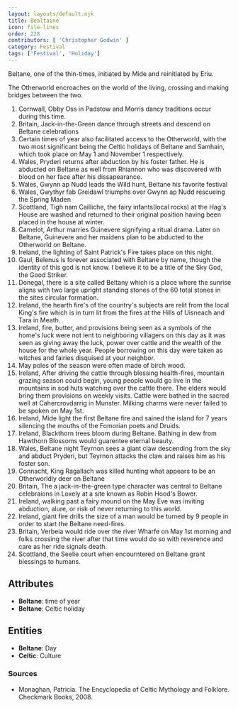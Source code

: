 ```yaml
---
layout: layouts/default.njk
title: Bealtaine
icon: file-lines
order: 228
contributors: [ 'Christopher Godwin' ]
category: Festival
tags: ['Festival', 'Holiday']
---
```

Beltane, one of the thin-times, initiated by Mide and reinitiated by Eriu.

The Otherworld encroaches on the world of the living, crossing and making bridges between the two.

1. Cornwall, Obby Oss in Padstow and Morris dancy traditions occur during this time.
1. Britain, Jack-in-the-Green dance through streets and descend on Beltane celebrations
1. Certain times of year also facilitated access to the Otherworld, with the two most significant being the Celtic holidays of Beltane and Samhain, which took place on May 1 and November 1 respectively.
1. Wales, Pryderi returns after abduction by his foster father. He is abducted on Beltane as well from Rhiannon who was discovered with blood on her face after his dissapearance.
1. Wales, Gwynn ap Nudd leads the Wild hunt, Beltane his favorite festival
1. Wales, Gwythyr fab Greidawl triumphs over Gwynn ap Nudd rescueing the Spring Maden
1. Scottland, Tigh nam Cailliche, the fairy infants(local rocks) at the Hag's House are washed and returned to their original position having been placed in the house at winter.
1. Camelot, Arthur marries Guinevere signifying a ritual drama. Later on Beltane, Guinevere and her maidens plan to be abducted to the Otherworld on Beltane.
1. Ireland, the lighting of Saint Patrick's Fire takes place on this night.
1. Gaul, Belenus is forever associated with Beltane by name, though the identity of this god is not know. I believe it to be a title of the Sky God, the Good Striker.
1. Donegal, there is a site called Beltany which is a place where the sunrise aligns with two large upright standing stones of the 60 total stones in the sites circular formation.
1. Ireland, the hearth fire's of the country's subjects are relit from the local King's fire which is in turn lit from the fires at the Hills of Uisneach and Tara in Meath.
1. Ireland, fire, butter, and provisions being seen as a symbols of the home's luck were not lent to neighboring villagers on this day as it was seen as giving away the luck, power over cattle and the wealth of the house for the whole year. People borrowing on this day were taken as witches and fairies disquised at your neighbor.
1. May poles of the season were often made of birch wood.
1. Ireland, After driving the cattle through blessing health-fires, mountain grazing season could begin, young people would go live in the mountains in sod huts watching over the cattle there. The elders would bring them provisions on weekly visits. Cattle were bathed in the sacred well at Cahercrovdarrig in Munster. Milking charms were never failed to be spoken on May 1st.
1. Ireland, Mide light the first Beltane fire and sained the island for 7 years silencing the mouths of the Fomorian poets and Druids.
1. Ireland, Blackthorn trees bloom during Beltane. Bathing in dew from Hawthorn Blossoms would guarentee eternal beauty.
1. Wales, Beltane night Teyrnon sees a giant claw descending from the sky and abduct Pryderi, but Teyrnon attacks the claw and raises him as his foster son.
1. Connacht, King Ragallach was killed hunting what appears to be an Otherworldly deer on Beltane
1. Britain, The a jack-in-the-green type character was central to Beltane celebraions in Loxely at a site known as Robin Hood's Bower.
1. Ireland, walking past a fairy mound on the May Eve was inviting abduction, alure, or risk of never returning to this world.
1. Ireland, giant fire drills the size of a man would be turned by 9 people in order to start the Beltane need-fires.
1. Britain, Verbeia would ride over the river Wharfe on May 1st morning and folks crossing the river after that time would do so with reverence and care as her ride signals death.
1. Scottland, the Seelie court when encourntered on Beltane grant blessings to humans.


## Attributes

- **Beltane**: time of year
- **Beltane**: Celtic holiday

## Entities

- **Beltane**: Day
- **Celtic**: Culture

### Sources

- Monaghan, Patricia. The Encyclopedia of Celtic Mythology and Folklore. Checkmark Books, 2008.

